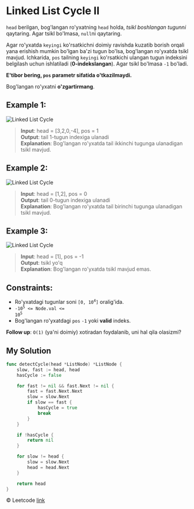 # Linked List Cycle II

`head` berilgan, bog'langan ro'yxatning `head` holda, *tsikl boshlangan tugunni* qaytaring. Agar tsikl bo'lmasa, `null`ni qaytaring.

Agar ro'yxatda `keyingi` ko'rsatkichni doimiy ravishda kuzatib borish orqali yana erishish mumkin bo'lgan ba'zi tugun bo'lsa, bog'langan ro'yxatda tsikl mavjud.
Ichkarida, `pos` tailning `keyingi` ko'rsatkichi ulangan tugun indeksini belgilash uchun ishlatiladi (**0-indekslangan**). Agar tsikl bo'lmasa `-1` bo'ladi.

**E'tibor bering, `pos` parametr sifatida o'tkazilmaydi.**

Bog'langan ro'yxatni **o'zgartirmang**.

## Example 1:
![Linked List Cycle](https://assets.leetcode.com/uploads/2018/12/07/circularlinkedlist.png)

> **Input**: head = [3,2,0,-4], pos = 1 \
> **Output**: tail 1-tugun indexiga ulanadi \
> **Explanation**: Bog'langan ro'yxatda tail ikkinchi tugunga ulanadigan tsikl mavjud.

## Example 2:
![Linked List Cycle](https://assets.leetcode.com/uploads/2018/12/07/circularlinkedlist_test2.png)

> **Input**: head = [1,2], pos = 0 \
> **Output**: tail 0-tugun indexiga ulanadi \
> **Explanation**: Bog'langan ro'yxatda tail birinchi tugunga ulanadigan tsikl mavjud.

## Example 3:
![Linked List Cycle](https://assets.leetcode.com/uploads/2018/12/07/circularlinkedlist_test3.png)

> **Input**: head = [1], pos = -1 \
> **Output**: tsikl yo'q \
> **Explanation**: Bog'langan ro'yxatda tsikl mavjud emas.

## Constraints:

* Ro'yxatdagi tugunlar soni <code>[0, 10<sup>4</sup>]</code> oralig'ida.
* <code>-10<sup>5</sup> <= Node.val <= 10<sup>5</sup></code>
* Bog'langan ro'yxatdagi `pos` `-1` yoki **valid** indeks.

**Follow up**: `O(1)` (ya'ni doimiy) xotiradan foydalanib, uni hal qila olasizmi?

## My Solution

```go
func detectCycle(head *ListNode) *ListNode {
	slow, fast := head, head
	hasCycle := false

	for fast != nil && fast.Next != nil {
		fast = fast.Next.Next
		slow = slow.Next
		if slow == fast {
			hasCycle = true
			break
		}
	}

	if !hasCycle {
		return nil
	}

    for slow != head {
        slow = slow.Next
        head = head.Next
    }

	return head
}
```
© Leetcode [link](https://leetcode.com/explore/learn/card/linked-list/214/two-pointer-technique/1214/)